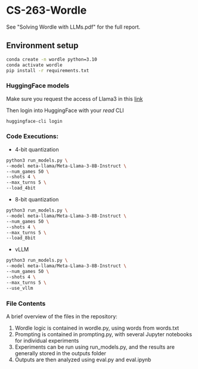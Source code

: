 # CS-263-Wordle
See "Solving Wordle with LLMs.pdf" for the full report.

## Environment setup
```bash
conda create -n wordle python=3.10
conda activate wordle
pip install -r requirements.txt
```

### HuggingFace models
Make sure you request the access of Llama3 in this [link](https://huggingface.co/meta-llama/Meta-Llama-3-8B)

Then login into HuggingFace with your *read* CLI
```bash
huggingface-cli login
```

### Code Executions:
- 4-bit quantization
```bash
python3 run_models.py \
--model meta-llama/Meta-Llama-3-8B-Instruct \
--num_games 50 \
--shots 4 \
--max_turns 5 \
--load_4bit
```

- 8-bit quantization
```bash
python3 run_models.py \
--model meta-llama/Meta-Llama-3-8B-Instruct \
--num_games 50 \
--shots 4 \
--max_turns 5 \
--load_8bit
```

- vLLM
```bash
python3 run_models.py \
--model meta-llama/Meta-Llama-3-8B-Instruct \
--num_games 50 \
--shots 4 \
--max_turns 5 \
--use_vllm
```
### File Contents
A brief overview of the files in the repository:
1. Wordle logic is contained in wordle.py, using words from words.txt
2. Prompting is contained in prompting.py, with several Jupyter notebooks for individual experiments
3. Experiments can be run using run_models.py, and the results are generally stored in the outputs folder
4. Outputs are then analyzed using eval.py and eval.ipynb
